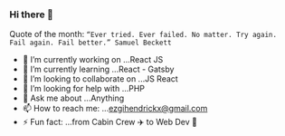 ### Hi there :rainbow:

Quote of the month: ```“Ever tried. Ever failed. No matter. Try again. Fail again. Fail better.” Samuel Beckett ```


- 🔭 I’m currently working on ...React JS
- 🌱 I’m currently learning ...React - Gatsby 
- 👯 I’m looking to collaborate on ...JS React 
- 🤔 I’m looking for help with ...PHP
- 💬 Ask me about ...Anything
- 📫 How to reach me: ...<ezgihendrickx@gmail.com>
- ⚡ Fun fact: ...from Cabin Crew :airplane: to Web Dev :rocket:

